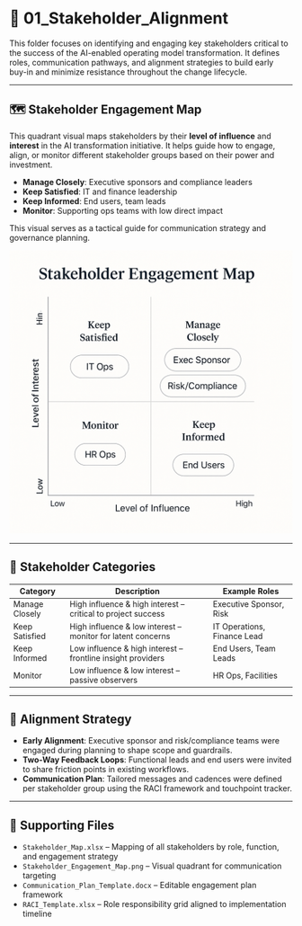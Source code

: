 # 🤝 01_Stakeholder_Alignment

This folder focuses on identifying and engaging key stakeholders critical to the success of the AI-enabled operating model transformation. It defines roles, communication pathways, and alignment strategies to build early buy-in and minimize resistance throughout the change lifecycle.

---

## 🗺️ Stakeholder Engagement Map

This quadrant visual maps stakeholders by their **level of influence** and **interest** in the AI transformation initiative. It helps guide how to engage, align, or monitor different stakeholder groups based on their power and investment.

- **Manage Closely**: Executive sponsors and compliance leaders  
- **Keep Satisfied**: IT and finance leadership  
- **Keep Informed**: End users, team leads  
- **Monitor**: Supporting ops teams with low direct impact

This visual serves as a tactical guide for communication strategy and governance planning.

![Stakeholder Engagement Map](./Stakeholder_Engagement_Map.png)


---

## 👥 Stakeholder Categories

| Category           | Description                                                  | Example Roles               |
|--------------------|--------------------------------------------------------------|-----------------------------|
| Manage Closely     | High influence & high interest – critical to project success | Executive Sponsor, Risk     |
| Keep Satisfied     | High influence & low interest – monitor for latent concerns  | IT Operations, Finance Lead |
| Keep Informed      | Low influence & high interest – frontline insight providers  | End Users, Team Leads       |
| Monitor            | Low influence & low interest – passive observers             | HR Ops, Facilities          |

---

## 🎯 Alignment Strategy

- **Early Alignment**: Executive sponsor and risk/compliance teams were engaged during planning to shape scope and guardrails.
- **Two-Way Feedback Loops**: Functional leads and end users were invited to share friction points in existing workflows.
- **Communication Plan**: Tailored messages and cadences were defined per stakeholder group using the RACI framework and touchpoint tracker.

---

## 📂 Supporting Files

- `Stakeholder_Map.xlsx` – Mapping of all stakeholders by role, function, and engagement strategy
- `Stakeholder_Engagement_Map.png` – Visual quadrant for communication targeting
- `Communication_Plan_Template.docx` – Editable engagement plan framework
- `RACI_Template.xlsx` – Role responsibility grid aligned to implementation timeline
